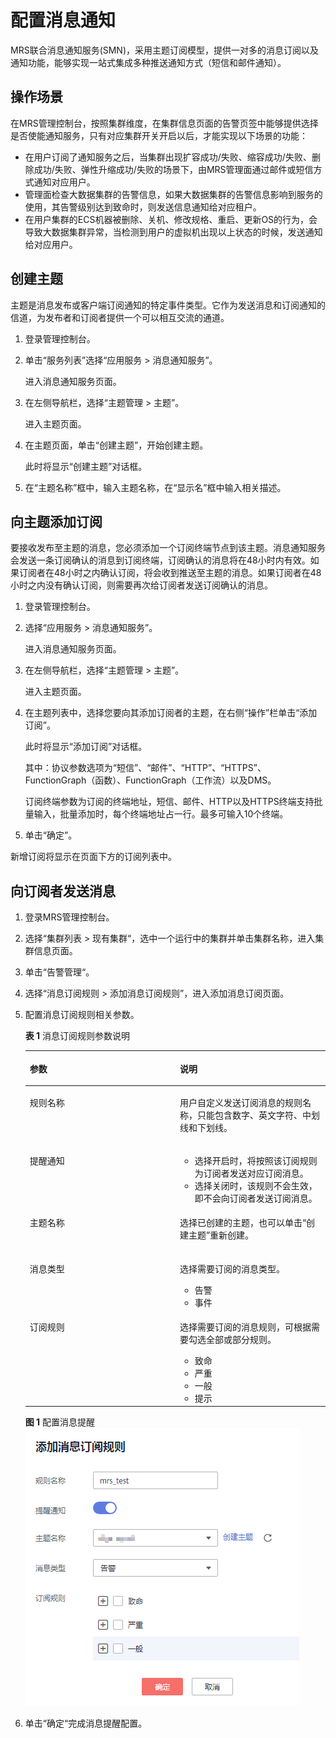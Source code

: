 # 配置消息通知<a name="ZH-CN_TOPIC_0173178273"></a>

MRS联合消息通知服务\(SMN\)，采用主题订阅模型，提供一对多的消息订阅以及通知功能，能够实现一站式集成多种推送通知方式（短信和邮件通知）。

## 操作场景<a name="section4424935411854"></a>

在MRS管理控制台，按照集群维度，在集群信息页面的告警页签中能够提供选择是否使能通知服务，只有对应集群开关开启以后，才能实现以下场景的功能：

-   在用户订阅了通知服务之后，当集群出现扩容成功/失败、缩容成功/失败、删除成功/失败、弹性升缩成功/失败的场景下，由MRS管理面通过邮件或短信方式通知对应用户。
-   管理面检查大数据集群的告警信息，如果大数据集群的告警信息影响到服务的使用，其告警级别达到致命时，则发送信息通知给对应租户。
-   在用户集群的ECS机器被删除、关机、修改规格、重启、更新OS的行为，会导致大数据集群异常，当检测到用户的虚拟机出现以上状态的时候，发送通知给对应用户。

## 创建主题<a name="section2769747914132"></a>

主题是消息发布或客户端订阅通知的特定事件类型。它作为发送消息和订阅通知的信道，为发布者和订阅者提供一个可以相互交流的通道。

1.  登录管理控制台。
2.  单击“服务列表”选择“应用服务 \> 消息通知服务”。

    进入消息通知服务页面。

3.  在左侧导航栏，选择“主题管理 \> 主题”。

    进入主题页面。

4.  在主题页面，单击“创建主题”，开始创建主题。

    此时将显示“创建主题”对话框。

5.  在“主题名称”框中，输入主题名称，在“显示名”框中输入相关描述。

## 向主题添加订阅<a name="section186691424145018"></a>

要接收发布至主题的消息，您必须添加一个订阅终端节点到该主题。消息通知服务会发送一条订阅确认的消息到订阅终端，订阅确认的消息将在48小时内有效。如果订阅者在48小时之内确认订阅，将会收到推送至主题的消息。如果订阅者在48小时之内没有确认订阅，则需要再次给订阅者发送订阅确认的消息。

1.  登录管理控制台。
2.  选择“应用服务 \> 消息通知服务”。

    进入消息通知服务页面。

3.  在左侧导航栏，选择“主题管理 \> 主题”。

    进入主题页面。

4.  在主题列表中，选择您要向其添加订阅者的主题，在右侧“操作”栏单击“添加订阅”。

    此时将显示“添加订阅”对话框。

    其中：协议参数选项为“短信”、“邮件”、“HTTP”、“HTTPS”、FunctionGraph（函数）、FunctionGraph（工作流）以及DMS。

    订阅终端参数为订阅的终端地址，短信、邮件、HTTP以及HTTPS终端支持批量输入，批量添加时，每个终端地址占一行。最多可输入10个终端。


1.  单击“确定”。

新增订阅将显示在页面下方的订阅列表中。

## 向订阅者发送消息<a name="section17243947185015"></a>

1.  登录MRS管理控制台。
2.  选择“集群列表 \> 现有集群“，选中一个运行中的集群并单击集群名称，进入集群信息页面。
3.  单击“告警管理“。
4.  选择“消息订阅规则 \> 添加消息订阅规则”，进入添加消息订阅页面。
5.  配置消息订阅规则相关参数。

    **表 1**  消息订阅规则参数说明

    <a name="table7745024115015"></a>
    <table><thead align="left"><tr id="row14744124125013"><th class="cellrowborder" valign="top" width="50%" id="mcps1.2.3.1.1"><p id="p14744192415011"><a name="p14744192415011"></a><a name="p14744192415011"></a>参数</p>
    </th>
    <th class="cellrowborder" valign="top" width="50%" id="mcps1.2.3.1.2"><p id="p1744724195017"><a name="p1744724195017"></a><a name="p1744724195017"></a>说明</p>
    </th>
    </tr>
    </thead>
    <tbody><tr id="row6744162419509"><td class="cellrowborder" valign="top" width="50%" headers="mcps1.2.3.1.1 "><p id="p4744142419506"><a name="p4744142419506"></a><a name="p4744142419506"></a>规则名称</p>
    </td>
    <td class="cellrowborder" valign="top" width="50%" headers="mcps1.2.3.1.2 "><p id="p1774472495019"><a name="p1774472495019"></a><a name="p1774472495019"></a>用户自定义发送订阅消息的规则名称，只能包含数字、英文字符、中划线和下划线。</p>
    </td>
    </tr>
    <tr id="row674516249506"><td class="cellrowborder" valign="top" width="50%" headers="mcps1.2.3.1.1 "><p id="p17441924175012"><a name="p17441924175012"></a><a name="p17441924175012"></a>提醒通知</p>
    </td>
    <td class="cellrowborder" valign="top" width="50%" headers="mcps1.2.3.1.2 "><a name="ul274522415501"></a><a name="ul274522415501"></a><ul id="ul274522415501"><li>选择开启时，将按照该订阅规则为订阅者发送对应订阅消息。</li><li>选择关闭时，该规则不会生效，即不会向订阅者发送订阅消息。</li></ul>
    </td>
    </tr>
    <tr id="row074582465011"><td class="cellrowborder" valign="top" width="50%" headers="mcps1.2.3.1.1 "><p id="p974516244509"><a name="p974516244509"></a><a name="p974516244509"></a>主题名称</p>
    </td>
    <td class="cellrowborder" valign="top" width="50%" headers="mcps1.2.3.1.2 "><p id="p974522465019"><a name="p974522465019"></a><a name="p974522465019"></a>选择已创建的主题，也可以单击“创建主题”重新创建。</p>
    </td>
    </tr>
    <tr id="row13745102414504"><td class="cellrowborder" valign="top" width="50%" headers="mcps1.2.3.1.1 "><p id="p974562418509"><a name="p974562418509"></a><a name="p974562418509"></a>消息类型</p>
    </td>
    <td class="cellrowborder" valign="top" width="50%" headers="mcps1.2.3.1.2 "><p id="p5745142485016"><a name="p5745142485016"></a><a name="p5745142485016"></a>选择需要订阅的消息类型。</p>
    <a name="ul1174592410506"></a><a name="ul1174592410506"></a><ul id="ul1174592410506"><li>告警</li><li>事件</li></ul>
    </td>
    </tr>
    <tr id="row87451524185016"><td class="cellrowborder" valign="top" width="50%" headers="mcps1.2.3.1.1 "><p id="p1974582418501"><a name="p1974582418501"></a><a name="p1974582418501"></a>订阅规则</p>
    </td>
    <td class="cellrowborder" valign="top" width="50%" headers="mcps1.2.3.1.2 "><p id="p774512485014"><a name="p774512485014"></a><a name="p774512485014"></a>选择需要订阅的消息规则，可根据需要勾选全部或部分规则。</p>
    <a name="ul1274552411509"></a><a name="ul1274552411509"></a><ul id="ul1274552411509"><li>致命</li><li>严重</li><li>一般</li><li>提示</li></ul>
    </td>
    </tr>
    </tbody>
    </table>

    **图 1**  配置消息提醒<a name="fig1474511245502"></a>  
    ![](figures/配置消息提醒.png "配置消息提醒")

6.  单击“确定“完成消息提醒配置。


